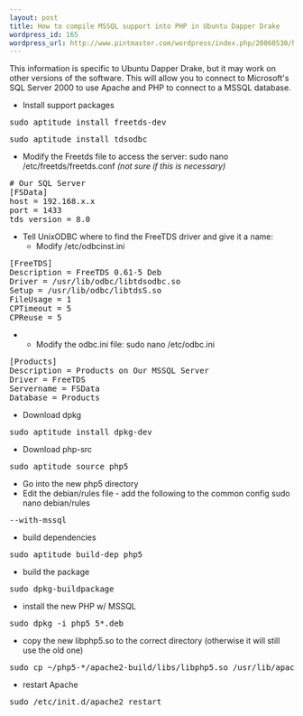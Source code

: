 ```yaml
--- 
layout: post
title: How to compile MSSQL support into PHP in Ubuntu Dapper Drake
wordpress_id: 165
wordpress_url: http://www.pintmaster.com/wordpress/index.php/20060530/how-to-compile-mssql-support-into-php-in-ubuntu-dapper-drake/
---
```

This information is specific to Ubuntu Dapper Drake, but it may work on other versions of the software. This will allow you to connect to Microsoft's SQL Server 2000 to use Apache and PHP to connect to a MSSQL database.
<ul>
	<li>Install support packages</li>
</ul>
<pre>sudo aptitude install freetds-dev</pre>
<pre>sudo aptitude install tdsodbc</pre>
<ul>
	<li>Modify the Freetds file to access the server: sudo nano /etc/freetds/freetds.conf <em>(not sure if this is necessary)</em></li>
</ul>
<pre># Our SQL Server
[FSData]
host = 192.168.x.x
port = 1433
tds version = 8.0</pre>
<ul>
	<li>Tell UnixODBC where to find the FreeTDS driver and give it a name:
<ul>
	<li>Modify /etc/odbcinst.ini</li>
</ul>
</li>
</ul>
<pre>[FreeTDS]
Description = FreeTDS 0.61-5 Deb
Driver = /usr/lib/odbc/libtdsodbc.so
Setup = /usr/lib/odbc/libtdsS.so
FileUsage = 1
CPTimeout = 5
CPReuse = 5</pre>
<ul>
	<li>
<ul>
	<li>Modify the odbc.ini file: sudo nano /etc/odbc.ini</li>
</ul>
</li>
</ul>
<pre>[Products]
Description = Products on Our MSSQL Server
Driver = FreeTDS
Servername = FSData
Database = Products</pre>
<ul><li>Download dpkg</li></ul>
<pre>sudo aptitude install dpkg-dev</pre> 
<ul>
	<li>Download php-src</li>
</ul>
<pre>sudo aptitude source php5</pre>
<ul>
	<li>Go into the new php5 directory</li>
	<li>Edit the debian/rules file - add the following to the common config sudo nano debian/rules</li>
</ul>
<pre>--with-mssql</pre>
<ul>
	<li>build dependencies</li>
</ul>
<pre>sudo aptitude build-dep php5</pre>
<ul>
	<li>build the package</li>
</ul>
<pre>sudo dpkg-buildpackage</pre>
<ul>
	<li>install the new PHP w/ MSSQL</li>
</ul>
<pre>sudo dpkg -i php5_5*.deb</pre>
<ul>
	<li>copy the new libphp5.so to the correct directory (otherwise it will still use the old one)</li>
</ul>
<pre>sudo cp ~/php5-*/apache2-build/libs/libphp5.so /usr/lib/apache2/modules/libphp5.so</pre>
<ul>
	<li>restart Apache</li>
</ul>
<pre>sudo /etc/init.d/apache2 restart</pre>
